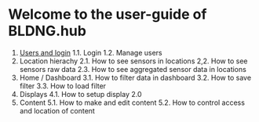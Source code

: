 # Welcome to the user-guide of BLDNG.hub

1. [Users and login](https://github.com/bldng-ai/user-guide/blob/main/users-and-login/introduction.md)
    1.1. Login
    1.2. Manage users
2. Location hierachy
    2.1. How to see sensors in locations
    2,2. How to see sensors raw data
    2.3. How to see aggregated sensor data in locations
3. Home / Dashboard
    3.1. How to filter data in dashboard
    3.2. How to save filter
    3.3. How to load filter
4. Displays
    4.1. How to setup display 2.0
5. Content
    5.1. How to make and edit content
    5.2. How to control access and location of content